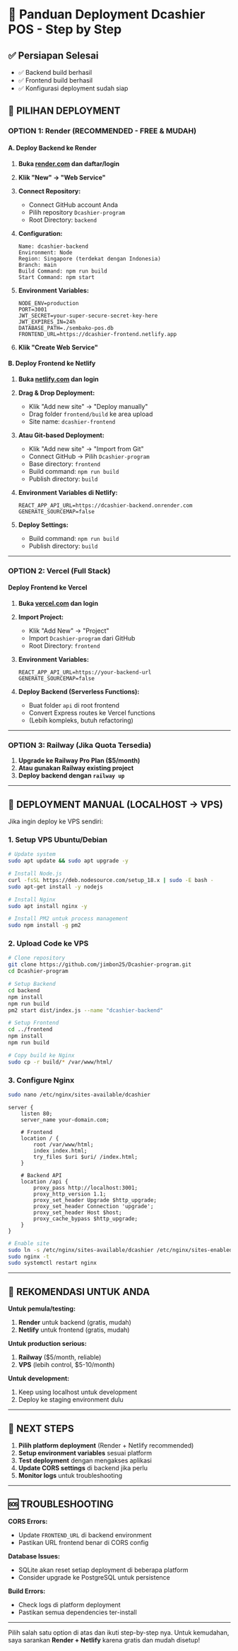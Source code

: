 # 🚀 Panduan Deployment Dcashier POS - Step by Step

## ✅ Persiapan Selesai
- ✅ Backend build berhasil
- ✅ Frontend build berhasil
- ✅ Konfigurasi deployment sudah siap

## 🎯 PILIHAN DEPLOYMENT

### **OPTION 1: Render (RECOMMENDED - FREE & MUDAH)**

#### A. Deploy Backend ke Render

1. **Buka [render.com](https://render.com) dan daftar/login**

2. **Klik "New" → "Web Service"**

3. **Connect Repository:**
   - Connect GitHub account Anda
   - Pilih repository `Dcashier-program`
   - Root Directory: `backend`

4. **Configuration:**
   ```
   Name: dcashier-backend
   Environment: Node
   Region: Singapore (terdekat dengan Indonesia)
   Branch: main
   Build Command: npm run build
   Start Command: npm start
   ```

5. **Environment Variables:**
   ```
   NODE_ENV=production
   PORT=3001
   JWT_SECRET=your-super-secure-secret-key-here
   JWT_EXPIRES_IN=24h
   DATABASE_PATH=./sembako-pos.db
   FRONTEND_URL=https://dcashier-frontend.netlify.app
   ```

6. **Klik "Create Web Service"**

#### B. Deploy Frontend ke Netlify

1. **Buka [netlify.com](https://netlify.com) dan login**

2. **Drag & Drop Deployment:**
   - Klik "Add new site" → "Deploy manually"
   - Drag folder `frontend/build` ke area upload
   - Site name: `dcashier-frontend`

3. **Atau Git-based Deployment:**
   - Klik "Add new site" → "Import from Git"
   - Connect GitHub → Pilih `Dcashier-program`
   - Base directory: `frontend`
   - Build command: `npm run build`
   - Publish directory: `build`

4. **Environment Variables di Netlify:**
   ```
   REACT_APP_API_URL=https://dcashier-backend.onrender.com
   GENERATE_SOURCEMAP=false
   ```

5. **Deploy Settings:**
   - Build command: `npm run build`
   - Publish directory: `build`

---

### **OPTION 2: Vercel (Full Stack)**

#### Deploy Frontend ke Vercel

1. **Buka [vercel.com](https://vercel.com) dan login**

2. **Import Project:**
   - Klik "Add New" → "Project"
   - Import `Dcashier-program` dari GitHub
   - Root Directory: `frontend`

3. **Environment Variables:**
   ```
   REACT_APP_API_URL=https://your-backend-url
   GENERATE_SOURCEMAP=false
   ```

4. **Deploy Backend (Serverless Functions):**
   - Buat folder `api` di root frontend
   - Convert Express routes ke Vercel functions
   - (Lebih kompleks, butuh refactoring)

---

### **OPTION 3: Railway (Jika Quota Tersedia)**

1. **Upgrade ke Railway Pro Plan ($5/month)**
2. **Atau gunakan Railway existing project**
3. **Deploy backend dengan `railway up`**

---

## 🔧 DEPLOYMENT MANUAL (LOCALHOST → VPS)

Jika ingin deploy ke VPS sendiri:

### 1. Setup VPS Ubuntu/Debian

```bash
# Update system
sudo apt update && sudo apt upgrade -y

# Install Node.js
curl -fsSL https://deb.nodesource.com/setup_18.x | sudo -E bash -
sudo apt-get install -y nodejs

# Install Nginx
sudo apt install nginx -y

# Install PM2 untuk process management
sudo npm install -g pm2
```

### 2. Upload Code ke VPS

```bash
# Clone repository
git clone https://github.com/jimbon25/Dcashier-program.git
cd Dcashier-program

# Setup Backend
cd backend
npm install
npm run build
pm2 start dist/index.js --name "dcashier-backend"

# Setup Frontend
cd ../frontend
npm install
npm run build

# Copy build ke Nginx
sudo cp -r build/* /var/www/html/
```

### 3. Configure Nginx

```bash
sudo nano /etc/nginx/sites-available/dcashier
```

```nginx
server {
    listen 80;
    server_name your-domain.com;

    # Frontend
    location / {
        root /var/www/html;
        index index.html;
        try_files $uri $uri/ /index.html;
    }

    # Backend API
    location /api {
        proxy_pass http://localhost:3001;
        proxy_http_version 1.1;
        proxy_set_header Upgrade $http_upgrade;
        proxy_set_header Connection 'upgrade';
        proxy_set_header Host $host;
        proxy_cache_bypass $http_upgrade;
    }
}
```

```bash
# Enable site
sudo ln -s /etc/nginx/sites-available/dcashier /etc/nginx/sites-enabled/
sudo nginx -t
sudo systemctl restart nginx
```

---

## 🎯 REKOMENDASI UNTUK ANDA

**Untuk pemula/testing:**
1. **Render** untuk backend (gratis, mudah)
2. **Netlify** untuk frontend (gratis, mudah)

**Untuk production serious:**
1. **Railway** ($5/month, reliable)
2. **VPS** (lebih control, $5-10/month)

**Untuk development:**
1. Keep using localhost untuk development
2. Deploy ke staging environment dulu

---

## 📝 NEXT STEPS

1. **Pilih platform deployment** (Render + Netlify recommended)
2. **Setup environment variables** sesuai platform
3. **Test deployment** dengan mengakses aplikasi
4. **Update CORS settings** di backend jika perlu
5. **Monitor logs** untuk troubleshooting

---

## 🆘 TROUBLESHOOTING

**CORS Errors:**
- Update `FRONTEND_URL` di backend environment
- Pastikan URL frontend benar di CORS config

**Database Issues:**
- SQLite akan reset setiap deployment di beberapa platform
- Consider upgrade ke PostgreSQL untuk persistence

**Build Errors:**
- Check logs di platform deployment
- Pastikan semua dependencies ter-install

---

Pilih salah satu option di atas dan ikuti step-by-step nya. Untuk kemudahan, saya sarankan **Render + Netlify** karena gratis dan mudah disetup!
